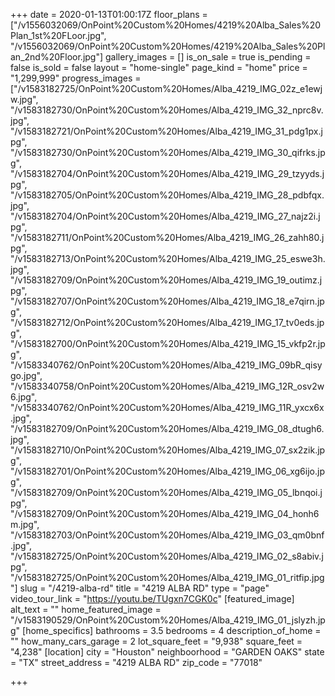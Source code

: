 +++
date = 2020-01-13T01:00:17Z
floor_plans = ["/v1556032069/OnPoint%20Custom%20Homes/4219%20Alba_Sales%20Plan_1st%20FLoor.jpg", "/v1556032069/OnPoint%20Custom%20Homes/4219%20Alba_Sales%20Plan_2nd%20Floor.jpg"]
gallery_images = []
is_on_sale = true
is_pending = false
is_sold = false
layout = "home-single"
page_kind = "home"
price = "1,299,999"
progress_images = ["/v1583182725/OnPoint%20Custom%20Homes/Alba_4219_IMG_02z_e1ewjw.jpg", "/v1583182730/OnPoint%20Custom%20Homes/Alba_4219_IMG_32_nprc8v.jpg", "/v1583182721/OnPoint%20Custom%20Homes/Alba_4219_IMG_31_pdg1px.jpg", "/v1583182730/OnPoint%20Custom%20Homes/Alba_4219_IMG_30_qifrks.jpg", "/v1583182704/OnPoint%20Custom%20Homes/Alba_4219_IMG_29_tzyyds.jpg", "/v1583182705/OnPoint%20Custom%20Homes/Alba_4219_IMG_28_pdbfqx.jpg", "/v1583182704/OnPoint%20Custom%20Homes/Alba_4219_IMG_27_najz2i.jpg", "/v1583182711/OnPoint%20Custom%20Homes/Alba_4219_IMG_26_zahh80.jpg", "/v1583182713/OnPoint%20Custom%20Homes/Alba_4219_IMG_25_eswe3h.jpg", "/v1583182709/OnPoint%20Custom%20Homes/Alba_4219_IMG_19_outimz.jpg", "/v1583182707/OnPoint%20Custom%20Homes/Alba_4219_IMG_18_e7qirn.jpg", "/v1583182712/OnPoint%20Custom%20Homes/Alba_4219_IMG_17_tv0eds.jpg", "/v1583182700/OnPoint%20Custom%20Homes/Alba_4219_IMG_15_vkfp2r.jpg", "/v1583340762/OnPoint%20Custom%20Homes/Alba_4219_IMG_09bR_qisygo.jpg", "/v1583340758/OnPoint%20Custom%20Homes/Alba_4219_IMG_12R_osv2w6.jpg", "/v1583340762/OnPoint%20Custom%20Homes/Alba_4219_IMG_11R_yxcx6x.jpg", "/v1583182709/OnPoint%20Custom%20Homes/Alba_4219_IMG_08_dtugh6.jpg", "/v1583182710/OnPoint%20Custom%20Homes/Alba_4219_IMG_07_sx2zik.jpg", "/v1583182701/OnPoint%20Custom%20Homes/Alba_4219_IMG_06_xg6ijo.jpg", "/v1583182709/OnPoint%20Custom%20Homes/Alba_4219_IMG_05_lbnqoi.jpg", "/v1583182709/OnPoint%20Custom%20Homes/Alba_4219_IMG_04_honh6m.jpg", "/v1583182703/OnPoint%20Custom%20Homes/Alba_4219_IMG_03_qm0bnf.jpg", "/v1583182725/OnPoint%20Custom%20Homes/Alba_4219_IMG_02_s8abiv.jpg", "/v1583182725/OnPoint%20Custom%20Homes/Alba_4219_IMG_01_ritfip.jpg"]
slug = "/4219-alba-rd"
title = "4219 ALBA RD"
type = "page"
video_tour_link = "https://youtu.be/TUgxn7CGK0c"
[featured_image]
alt_text = ""
home_featured_image = "/v1583190529/OnPoint%20Custom%20Homes/Alba_4219_IMG_01_jslyzh.jpg"
[home_specifics]
bathrooms = 3.5
bedrooms = 4
description_of_home = ""
how_many_cars_garage = 2
lot_square_feet = "9,938"
square_feet = "4,238"
[location]
city = "Houston"
neighboorhood = "GARDEN OAKS"
state = "TX"
street_address = "4219 ALBA RD"
zip_code = "77018"

+++
